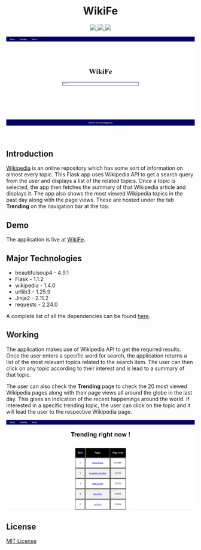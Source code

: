 <h1 align="center"> 
  WikiFe
  </h1>

<p align="center">
  <a href="https://www.python.org">
    <img src="https://img.shields.io/badge/MADE%20WITH%20-Python-blueviolet" height="20">
  </a>
  <a href="LICENSE">
    <img src="https://img.shields.io/badge/License-MIT-brightgreen.svg" height="20">
  </a>
  <a href="https://wikife.herokuapp.com/">
    <img src="https://img.shields.io/badge/Website-Up-success" height="20">
  </a>
</p>

<p align="center">
  <img src = "Assets/WikiFe - Home.png">
  </p>
  
<br>  
<h2>Introduction</h2>
<p> <a href="https://www.wikipedia.org/">Wikipedia</a> is an online repository which has some sort of information on almost every topic. This Flask app uses Wikipedia API to get a search query from the user and displays a list of the related topics. Once a topic is selected, the app then fetches the summary of that Wikipedia article and displays it.
The app also shows the most viewed Wikipedia topics in the past day along with the page views. These are hosted under the tab <b>Trending</b> on the navigation bar at the top.</p>

<h2>Demo</h2>
<p> The application is live at <a href="https://wikife.herokuapp.com/" target="_blank">WikiFe</a>.</p>

<h2>Major Technologies</h2>
<ul type="disc">
  <li>beautifulsoup4 - 4.9.1</li>
  <li>Flask - 1.1.2</li>
  <li>wikipedia - 1.4.0</li>
  <li>urllib3 - 1.25.9</li>
  <li>Jinja2 - 2.11.2</li>
  <li>requests - 2.24.0</li>
</ul>
<p> A complete list of all the dependencies can be found <a href="requirements.txt"> here</a>.</p>

<h2>Working</h2>
<p> The application makes use of Wikipedia API to get the required results. Once the user enters a specific word for search, the application returns a list of the most relevant topics related to the search item. The user can then click on any topic according to their interest and is lead to a summary of that topic.</p>
<p> The user can also check the <b>Trending</b> page to check the 20 most viewed Wikipedia pages along with their page views all around the globe in the last day. This gives an indication of the recent happenings around the world. If interested in a specific trending topic, the user can click on the topic and it will lead the user to the respective Wikipedia page.</p>

<p align="center">
  <img src="Assets/WikiFe - Trending.png">
</p>
  



<h2>License</h2>
<a href="LICENSE">MIT License</a>



